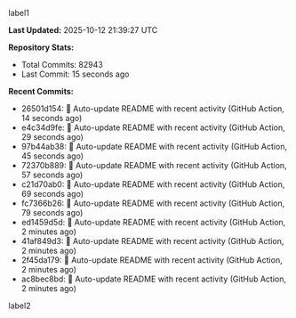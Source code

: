 
label1 
<!-- ACTIVITY_START -->
**Last Updated:** 2025-10-12 21:39:27 UTC

**Repository Stats:**
- Total Commits: 82943
- Last Commit: 15 seconds ago

**Recent Commits:**
- 26501d154: 🤖 Auto-update README with recent activity (GitHub Action, 14 seconds ago)
- e4c34d9fe: 🤖 Auto-update README with recent activity (GitHub Action, 29 seconds ago)
- 97b44ab38: 🤖 Auto-update README with recent activity (GitHub Action, 45 seconds ago)
- 72370b889: 🤖 Auto-update README with recent activity (GitHub Action, 57 seconds ago)
- c21d70ab0: 🤖 Auto-update README with recent activity (GitHub Action, 69 seconds ago)
- fc7366b26: 🤖 Auto-update README with recent activity (GitHub Action, 79 seconds ago)
- ed1459d5d: 🤖 Auto-update README with recent activity (GitHub Action, 2 minutes ago)
- 41af849d3: 🤖 Auto-update README with recent activity (GitHub Action, 2 minutes ago)
- 2f45da179: 🤖 Auto-update README with recent activity (GitHub Action, 2 minutes ago)
- ac8bec8bd: 🤖 Auto-update README with recent activity (GitHub Action, 2 minutes ago)
<!-- ACTIVITY_END -->

label2
